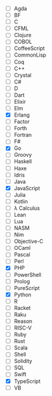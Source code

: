 - [ ] Agda
- [ ] BF
- [ ] C
- [ ] CFML
- [ ] Clojure
- [ ] COBOL
- [ ] CoffeeScript
- [ ] CommonLisp
- [ ] Coq
- [ ] C++
- [ ] Crystal
- [ ] C#
- [ ] D
- [ ] Dart
- [ ] Elixir
- [ ] Elm
- [x] Erlang
- [ ] Factor
- [ ] Forth
- [ ] Fortran
- [ ] F#
- [x] Go
- [ ] Groovy
- [ ] Haskell
- [ ] Haxe
- [ ] Idris
- [ ] Java
- [x] JavaScript
- [ ] Julia
- [ ] Kotlin
- [ ] λ Calculus
- [ ] Lean
- [ ] Lua
- [ ] NASM
- [ ] Nim
- [ ] Objective-C
- [ ] OCaml
- [ ] Pascal
- [ ] Perl
- [x] PHP
- [ ] PowerShell
- [ ] Prolog
- [ ] PureScript
- [x] Python
- [ ] R
- [ ] Racket
- [ ] Raku
- [ ] Reason
- [ ] RISC-V
- [ ] Ruby
- [ ] Rust
- [ ] Scala
- [ ] Shell
- [ ] Solidity
- [ ] SQL
- [ ] Swift
- [x] TypeScript
- [ ] VB

